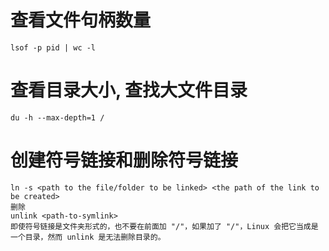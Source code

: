 

# 查看文件句柄数量
```
lsof -p pid | wc -l
```

# 查看目录大小, 查找大文件目录
```
du -h --max-depth=1 /
```

# 创建符号链接和删除符号链接
```
ln -s <path to the file/folder to be linked> <the path of the link to be created>
删除
unlink <path-to-symlink>
即使符号链接是文件夹形式的，也不要在前面加 "/"，如果加了 "/"，Linux 会把它当成是一个目录，然而 unlink 是无法删除目录的。
```